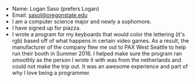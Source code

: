 * Name: Logan Saso (prefers Logan)
* Email: sasol@oregonstate.edu
* I am a computer science major and newly a sophomore.
* I have signed up for piazza.
* I wrote a program for my keyboards that would color the lettering (it's rgb) based off of what happens in certain video games. As a result, the manufacturer of the company flew me out to PAX West Seattle to help run their booth in Summer 2016. I helped make sure the program ran smoothly as the person I wrote it with was from the netherlands and could not make the trip out. It was an awesome experience and part of why I love being a programmer.